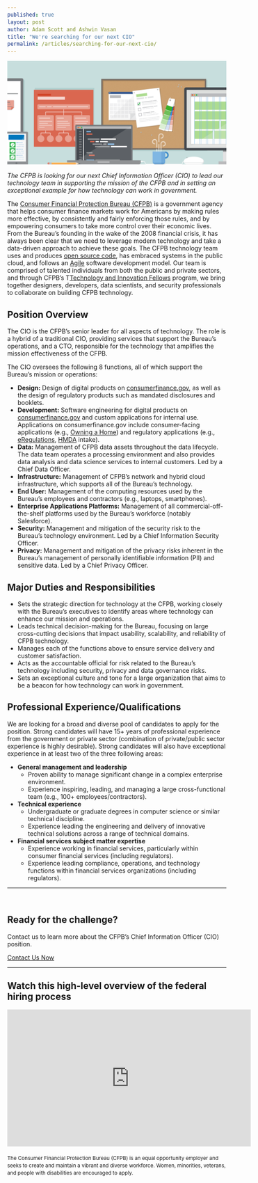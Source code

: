 ```yaml
---
published: true
layout: post
author: Adam Scott and Ashwin Vasan
title: "We're searching for our next CIO"
permalink: /articles/searching-for-our-next-cio/
---
```


![desk illustration](/img/cio/CIO_illustration.png)

*The CFPB is looking for our next Chief Information Officer (CIO) to lead our technology team in supporting the mission of the CFPB and in setting an exceptional example for how technology can work in government.*

The [Consumer Financial Protection Bureau (CFPB)](http://consumerfinance.gov) is a government agency that helps consumer finance markets work for Americans by making rules more effective, by consistently and fairly enforcing those rules, and by empowering consumers to take more control over their economic lives.  From the Bureau’s founding in the wake of the 2008 financial crisis, it has always been clear that we need to leverage modern technology and take a data-driven approach to achieve these goals.  The CFPB technology team uses and produces [open source code](https://github.com/cfpb), has embraced systems in the public cloud, and follows an [Agile](http://www.agilemanifesto.org/) software development model. Our team is comprised of talented individuals from both the public and private sectors, and through CFPB’s T[Technology and Innovation Fellows](http://www.consumerfinance.gov/jobs/technology-innovation-fellows/) program, we bring together designers, developers, data scientists, and security professionals to collaborate on building CFPB technology.

## Position Overview

The CIO is the CFPB’s senior leader for all aspects of technology. The role is a hybrid of a traditional CIO, providing services that support the Bureau’s operations, and a CTO, responsible for the technology that amplifies the mission effectiveness of the CFPB.

The CIO oversees the following 8 functions, all of which support the Bureau’s mission or operations:

- **Design:** Design of digital products on [consumerfinance.gov](http://consumerfinance.gov), as well as the design of regulatory products such as mandated disclosures and booklets.
- **Development:** Software engineering for digital products on [consumerfinance.gov](http://consumerfinance.gov) and custom applications for internal use.  Applications on consumerfinance.gov include consumer-facing applications (e.g., [Owning a Home](http://www.consumerfinance.gov/owning-a-home)) and regulatory applications (e.g., [eRegulations](http://www.consumerfinance.gov/eregulations/), [HMDA](http://www.consumerfinance.gov/hmda/) intake).
- **Data:**  Management of CFPB data assets throughout the data lifecycle. The data team operates a processing environment and also provides data analysis and data science services to internal customers. Led by a Chief Data Officer.
- **Infrastructure:**  Management of CFPB’s network and hybrid cloud infrastructure, which supports all of the Bureau’s technology.
- **End User:**  Management of the computing resources used by the Bureau’s employees and contractors (e.g., laptops, smartphones).
- **Enterprise Applications Platforms:**  Management of all commercial-off-the-shelf platforms used by the Bureau’s workforce (notably Salesforce).
- **Security:**  Management and mitigation of the security risk to the Bureau’s technology environment. Led by a Chief Information Security Officer.
- **Privacy:**  Management and mitigation of the privacy risks inherent in the Bureau’s management of personally identifiable information (PII) and sensitive data.  Led by a Chief Privacy Officer.


## Major Duties and Responsibilities

- Sets the strategic direction for technology at the CFPB, working closely with the Bureau’s executives to identify areas where technology can enhance our mission and operations.
- Leads technical decision-making for the Bureau, focusing on large cross-cutting decisions that impact usability, scalability, and reliability of CFPB technology.
- Manages each of the functions above to ensure service delivery and customer satisfaction.
- Acts as the accountable official for risk related to the Bureau’s technology including security, privacy and data governance risks.
- Sets an exceptional culture and tone for a large organization that aims to be a beacon for how technology can work in government.

## Professional Experience/Qualifications

We are looking for a broad and diverse pool of candidates to apply for the position. Strong candidates will have 15+ years of professional experience from the government or private sector (combination of private/public sector experience is highly desirable). Strong candidates will also have exceptional experience in at least two of the three following areas:

- **General management and leadership**
    - Proven ability to manage significant change in a complex enterprise environment.
    - Experience inspiring, leading, and managing a large cross-functional team (e.g., 100+ employees/contractors).
- **Technical experience**
    - Undergraduate or graduate degrees in computer science or similar technical discipline.
    - Experience leading the engineering and delivery of innovative technical solutions across a range of technical domains.
- **Financial services subject matter expertise**
    - Experience working in financial services, particularly within consumer financial services (including regulators).
    - Experience leading compliance, operations, and technology functions within financial services organizations (including regulators).

---

<img src="../../img/flag.png" alt="" class="pull-r">

## Ready for the challenge?

Contact us to learn more about the CFPB’s Chief Information Officer (CIO) position.

<a class="btn btn__super" href="mailto:jobs@cfpb.gov">Contact Us Now</a>

---

## Watch this high-level overview of the federal hiring process

<iframe width="560" height="315" src="https://www.youtube.com/embed/XCbZnTIeTOY" frameborder="0" allowfullscreen></iframe>

<small>The Consumer Financial Protection Bureau (CFPB) is an equal
opportunity employer and seeks to create and maintain a
vibrant and diverse workforce. Women, minorities, veterans,
and people with disabilities are encouraged to apply.</small>

